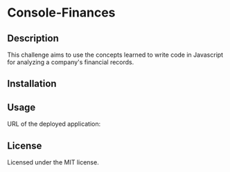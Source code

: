 # Console-Finances

## Description
 
 This challenge aims to use the concepts learned to write code in Javascript for analyzing a company's financial records.

## Installation

## Usage

URL of the deployed application: 


## License

Licensed under the MIT license.